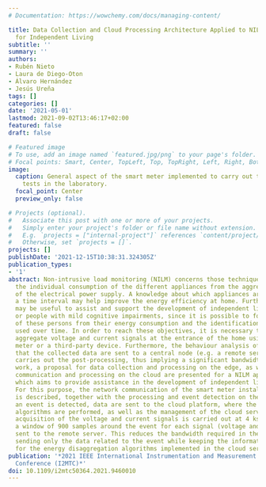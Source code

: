 ```yaml
---
# Documentation: https://wowchemy.com/docs/managing-content/

title: Data Collection and Cloud Processing Architecture Applied to NILM Techniques
  for Independent Living
subtitle: ''
summary: ''
authors:
- Rubén Nieto
- Laura de Diego-Oton
- Álvaro Hernández
- Jesús Ureña
tags: []
categories: []
date: '2021-05-01'
lastmod: 2021-09-02T13:46:17+02:00
featured: false
draft: false

# Featured image
# To use, add an image named `featured.jpg/png` to your page's folder.
# Focal points: Smart, Center, TopLeft, Top, TopRight, Left, Right, BottomLeft, Bottom, BottomRight.
image:
  caption: General aspect of the smart meter implemented to carry out the different
    tests in the laboratory.
  focal_point: Center
  preview_only: false

# Projects (optional).
#   Associate this post with one or more of your projects.
#   Simply enter your project's folder or file name without extension.
#   E.g. `projects = ["internal-project"]` references `content/project/deep-learning/index.md`.
#   Otherwise, set `projects = []`.
projects: []
publishDate: '2021-12-15T10:38:31.324305Z'
publication_types:
- '1'
abstract: Non-intrusive load monitoring (NILM) concerns those techniques used to disaggregate
  the individual consumption of the different appliances from the aggregated measurements
  of the electrical power supply. A knowledge about which appliances are used during
  a time interval may help improve the energy efficiency at home. Furthermore, it
  may be useful to assist and support the development of independent living of elderly
  or people with mild cognitive impairments, since it is possible to follow the behaviour
  of these persons from their energy consumption and the identification of the appliances
  used over time. In order to reach these objectives, it is necessary to capture the
  aggregate voltage and current signals at the entrance of the home using a smart
  meter or a third-party device. Furthermore, the behaviour analysis of a person requires
  that the collected data are sent to a central node (e.g. a remote server), which
  carries out the post-processing, thus implying a significant bandwidth. In this
  work, a proposal for data collection and processing on the edge, as well as the
  communication and processing on the cloud are presented for a NILM application,
  which aims to provide assistance in the development of independent living for elderly.
  For this purpose, the network communication of the smart meter installed at home
  is described, together with the processing and event detection on the edge. After
  an event is detected, data are sent to the cloud platform, where the energy disaggregation
  algorithms are performed, as well as the management of the cloud server. The data
  acquisition of the voltage and current signals is carried out at 4 ksamples/s and
  a window of 900 samples around the event for each signal (voltage and current) is
  sent to the remote server. This reduces the bandwidth required in the cloud communication,
  sending only the data related to the event while keeping the information required
  for the energy disaggregation algorithms implemented in the cloud server.
publication: '*2021 IEEE International Instrumentation and Measurement Technology
  Conference (I2MTC)*'
doi: 10.1109/i2mtc50364.2021.9460010
---
```

